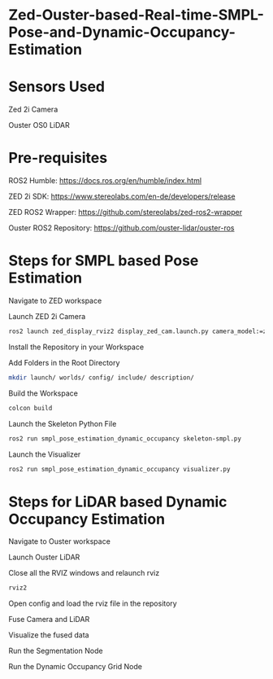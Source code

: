 # Zed-Ouster-based-Real-time-SMPL-Pose-and-Dynamic-Occupancy-Estimation
# Sensors Used

Zed 2i Camera

Ouster OS0 LiDAR

# Pre-requisites

ROS2 Humble: https://docs.ros.org/en/humble/index.html

ZED 2i SDK: https://www.stereolabs.com/en-de/developers/release

ZED ROS2 Wrapper: https://github.com/stereolabs/zed-ros2-wrapper

Ouster ROS2 Repository: https://github.com/ouster-lidar/ouster-ros

# Steps for SMPL based Pose Estimation
Navigate to ZED workspace

Launch ZED 2i Camera
```bash
ros2 launch zed_display_rviz2 display_zed_cam.launch.py camera_model:=zed2i
```

Install the Repository in your Workspace

Add Folders in the Root Directory
```bash
mkdir launch/ worlds/ config/ include/ description/
```

Build the Workspace
```bash
colcon build
```

Launch the Skeleton Python File
```bash
ros2 run smpl_pose_estimation_dynamic_occupancy skeleton-smpl.py 
```

Launch the Visualizer
```bash
ros2 run smpl_pose_estimation_dynamic_occupancy visualizer.py 
```
# Steps for LiDAR based Dynamic Occupancy Estimation

Navigate to Ouster workspace

Launch Ouster LiDAR

Close all the RVIZ windows and relaunch rviz
```bash
rviz2
```
Open config and load the rviz file in the repository

Fuse Camera and LiDAR

Visualize the fused data



Run the Segmentation Node




Run the Dynamic Occupancy Grid Node


